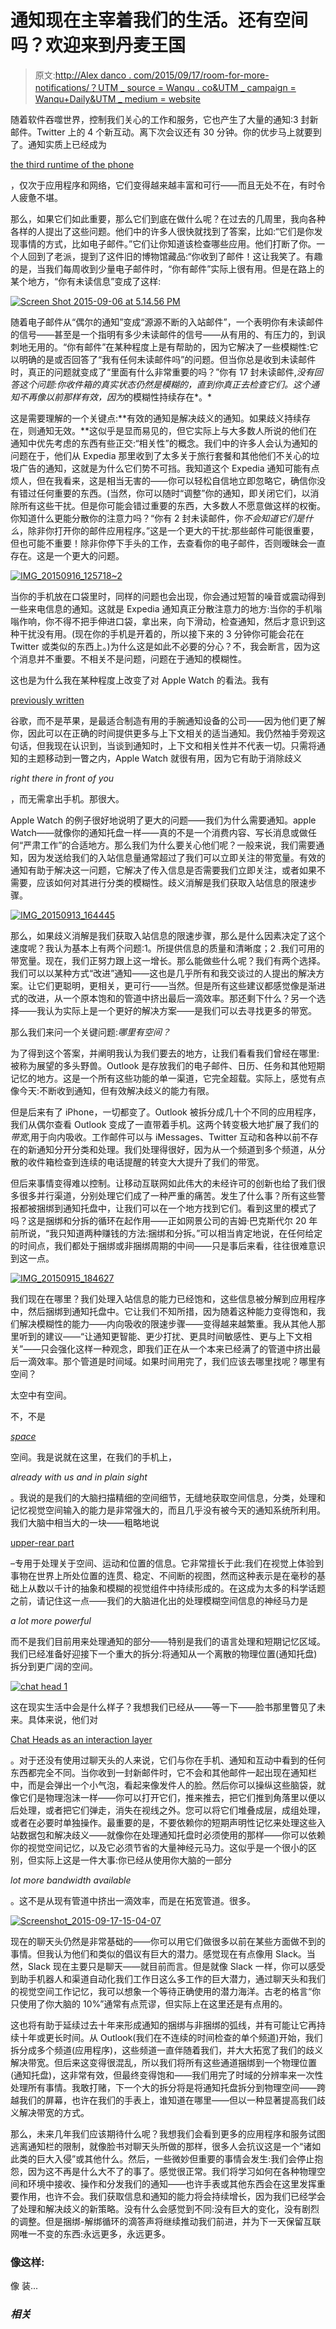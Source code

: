 # 通知现在主宰着我们的生活。还有空间吗？欢迎来到丹麦王国

> 原文:[http://Alex danco . com/2015/09/17/room-for-more-notifications/？UTM _ source = Wanqu . co&UTM _ campaign = Wanqu+Daily&UTM _ medium = website](http://alexdanco.com/2015/09/17/room-for-more-notifications/?utm_source=wanqu.co&utm_campaign=Wanqu+Daily&utm_medium=website)



随着软件吞噬世界，控制我们关心的工作和服务，它也产生了大量的通知:3 封新邮件。Twitter 上的 4 个新互动。离下次会议还有 30 分钟。你的优步马上就要到了。通知实质上已经成为

[the third runtime of the phone](http://ben-evans.com/benedictevans/2015/3/24/the-state-of-messaging)

，仅次于应用程序和网络，它们变得越来越丰富和可行——而且无处不在，有时令人疲惫不堪。

那么，如果它们如此重要，那么它们到底在做什么呢？在过去的几周里，我向各种各样的人提出了这些问题。他们中的许多人很快就找到了答案，比如:“它们是你发现事情的方式，比如电子邮件。”它们让你知道该检查哪些应用。他们打断了你。一个人回到了老派，提到了这件旧的博物馆藏品:“你收到了邮件！这让我笑了。有趣的是，当我们每周收到少量电子邮件时，“你有邮件”实际上很有用。但是在路上的某个地方，“你有未读信息”变成了这样:

[![Screen Shot 2015-09-06 at 5.14.56 PM](../Images/30129781cb98728c93e0707a146227ee.png)](https://alexdanco.files.wordpress.com/2015/09/screen-shot-2015-09-06-at-5-14-56-pm.png)

随着电子邮件从“偶尔的通知”变成“源源不断的入站邮件”，一个表明你有未读邮件的信号——甚至是一个指明有多少未读邮件的信号——从有用的、有压力的，到讽刺地无用的。“你有邮件”在某种程度上是有帮助的，因为它解决了一些模糊性:它以明确的是或否回答了“我有任何未读邮件吗”的问题。但当你总是收到未读邮件时，真正的问题就变成了“里面有什么非常重要的吗？”你有 17 封未读邮件,*没有回答这个问题:你收件箱的真实状态仍然是模糊的，直到你真正去检查它们。这个通知不再像以前那样有效，因为*的模糊性持续存在*。*

这是需要理解的一个关键点:**有效的通知是解决歧义的通知。如果歧义持续存在，则通知无效。**这似乎是显而易见的，但它实际上与大多数人所说的他们在通知中优先考虑的东西有些正交:“相关性”的概念。我们中的许多人会认为通知的问题在于，他们从 Expedia 那里收到了太多关于旅行套餐和其他他们不关心的垃圾广告的通知，这就是为什么它们势不可挡。我知道这个 Expedia 通知可能有点烦人，但在我看来，这是相当无害的——你可以轻松自信地立即忽略它，确信你没有错过任何重要的东西。(当然，你可以随时“调整”你的通知，即关闭它们，以消除所有这些干扰。但是你可能会错过重要的东西，大多数人不愿意做这样的权衡。你知道什么更能分散你的注意力吗？“你有 2 封未读邮件，你*不会知道它们是什么*，除非你打开你的邮件应用程序。”这是一个更大的干扰:那些邮件可能很重要，但也可能不重要！除非你停下手头的工作，去查看你的电子邮件，否则暧昧会一直存在。这是一个更大的问题。

[![IMG_20150916_125718~2](../Images/515a5b770c97e27a3039349332f0bbca.png)](https://alexdanco.files.wordpress.com/2015/09/img_20150916_1257182.jpg)

当你的手机放在口袋里时，同样的问题也会出现，你会通过短暂的噪音或震动得到一些来电信息的通知。这就是 Expedia 通知真正分散注意力的地方:当你的手机嗡嗡作响，你不得不把手伸进口袋，拿出来，向下滑动，检查通知，然后才意识到这种干扰没有用。(现在你的手机是开着的，所以接下来的 3 分钟你可能会花在 Twitter 或类似的东西上。)为什么这是如此不必要的分心？不，我会断言，因为这个消息并不重要。不相关不是问题，问题在于通知的模糊性。

这也是为什么我在某种程度上改变了对 Apple Watch 的看法。我有

[previously written](https://alexdanco.com/2014/07/07/smartwatches-and-the-triage-nurse-problem/)

谷歌，而不是苹果，是最适合制造有用的手腕通知设备的公司——因为他们更了解你，因此可以在正确的时间提供更多与上下文相关的适当通知。我仍然袖手旁观这句话，但我现在认识到，当谈到通知时，上下文和相关性并不代表一切。只需将通知的主题移动到一瞥之内，Apple Watch 就很有用，因为它有助于消除歧义

*right there in front of you*

，而无需拿出手机。那很大。

Apple Watch 的例子很好地说明了更大的问题——我们为什么需要通知。apple Watch——就像你的通知托盘一样——真的不是一个消费内容、写长消息或做任何“严肃工作”的合适地方。那么我们为什么要关心他们呢？一般来说，我们需要通知，因为发送给我们的入站信息量通常超过了我们可以立即关注的带宽量。有效的通知有助于解决这一问题，它解决了传入信息是否需要我们立即关注，或者如果不需要，应该如何对其进行分类的模糊性。歧义消解是我们获取入站信息的限速步骤。

[![IMG_20150913_164445](../Images/1ec3669cea38d9bf10e8ca76ca4b3d04.png)](https://alexdanco.files.wordpress.com/2015/09/img_20150913_164445.jpg)

那么，如果歧义消解是我们获取入站信息的限速步骤，那么是什么因素决定了这个速度呢？我认为基本上有两个问题:1。所提供信息的质量和清晰度；2 .我们可用的带宽量。现在，我们正努力跟上这一增长。那么能做些什么呢？我们有两个选择。我们可以以某种方式“改进”通知——这也是几乎所有和我交谈过的人提出的解决方案。让它们更聪明，更相关，更可行——当然。但是所有这些建议都感觉像是渐进式的改进，从一个原本饱和的管道中挤出最后一滴效率。那还剩下什么？另一个选择——我认为实际上是一个更好的解决方案——是我们可以去寻找更多的带宽。

那么我们来问一个关键问题:*哪里有空间？*

为了得到这个答案，并阐明我认为我们要去的地方，让我们看看我们曾经在哪里:被称为展望的多头野兽。Outlook 是存放我们的电子邮件、日历、任务和其他短期记忆的地方。这是一个所有这些功能的单一渠道，它完全超载。实际上，感觉有点像今天:不断收到通知，但有效解决歧义的能力有限。

但是后来有了 iPhone，一切都变了。Outlook 被拆分成几十个不同的应用程序，我们从偶尔查看 Outlook 变成了一直带着手机。这两个转变极大地扩展了我们的*带宽*,用于向内吸收。工作邮件可以与 iMessages、Twitter 互动和各种以前不存在的新通知分开分类和处理。我们处理得很好，因为从一个频道到多个频道，从分散的收件箱检查到连续的电话提醒的转变大大提升了我们的带宽。

但后来事情变得难以控制。让移动互联网如此伟大的未经许可的创新也给了我们很多很多并行渠道，分别处理它们成了一种严重的痛苦。发生了什么事？所有这些警报都被捆绑到通知托盘中，让我们可以在一个地方找到它们。看到这里的模式了吗？这是捆绑和分拆的循环在起作用——正如网景公司的吉姆·巴克斯代尔 20 年前所说，“我只知道两种赚钱的方法:捆绑和分拆。”可以相当肯定地说，在任何给定的时间点，我们都处于捆绑或非捆绑周期的中间——只是事后来看，往往很难意识到这一点。

[![IMG_20150915_184627](../Images/ee446cfd18759f738707ece4e39cc79a.png)](https://alexdanco.files.wordpress.com/2015/09/img_20150915_184627.jpg)

我们现在在哪里？我们处理入站信息的能力已经饱和，这些信息被分解到应用程序中，然后捆绑到通知托盘中。它让我们不知所措，因为随着这种能力变得饱和，我们解决模糊性的能力——内向吸收的限速步骤——变得越来越繁重。我从其他人那里听到的建议——“让通知更智能、更少打扰、更具时间敏感性、更与上下文相关”——只会强化这样一种观念，即我们正在从一个本来已经满了的管道中挤出最后一滴效率。那个管道是时间域。如果时间用完了，我们应该去哪里找呢？哪里有空间？

太空中有空间。

不，不是

[*space*](http://www.spacex.com/)

空间。我是说就在这里，在我们的手机上，

*already with us and in plain sight*

。我说的是我们的大脑扫描精细的空间细节，无缝地获取空间信息，分类，处理和记忆视觉空间输入的能力是非常强大的，而且几乎没有被今天的通知系统所利用。我们大脑中相当大的一块——粗略地说

[upper-rear part](https://en.wikipedia.org/wiki/Two-streams_hypothesis#Dorsal_stream)

–专用于处理关于空间、运动和位置的信息。它非常擅长于此:我们在视觉上体验到事物在世界上所处位置的连贯、稳定、不间断的视图，然而这种表示是在毫秒的基础上从数以千计的抽象和模糊的视觉组件中持续形成的。在这成为太多的科学话题之前，请记住这一点——我们的大脑进化出的处理模糊空间信息的神经马力是

*a lot more powerful*

而不是我们目前用来处理通知的部分——特别是我们的语言处理和短期记忆区域。我们已经准备好迎接下一个重大的拆分:将通知从一个离散的物理位置(通知托盘)拆分到更广阔的空间。

[![chat head 1](../Images/9d0200190be1f9bff0ea9de2dadcea99.png)](https://alexdanco.files.wordpress.com/2015/09/chat-head-1.png)

这在现实生活中会是什么样子？我想我们已经从——等一下——脸书那里瞥见了未来。具体来说，他们对

[Chat Heads as an interaction layer](https://www.youtube.com/watch?v=ijOsfXa6c7o)

。对于还没有使用过聊天头的人来说，它们与你在手机、通知和互动中看到的任何东西都完全不同。当你收到一封新邮件时，它不会和其他邮件一起出现在通知栏中，而是会弹出一个小气泡，看起来像发件人的脸。然后你可以操纵这些脑袋，就像它们是物理泡沫一样——你可以打开它们，推来推去，把它们推到角落里以便以后处理，或者把它们弹走，消失在视线之外。您可以将它们堆叠成层，成组处理，或者在必要时单独操作。最重要的是，不要依赖你的短期声明性记忆来处理这些入站数据包和解决歧义——就像你在处理通知托盘时必须使用的那样——你可以依赖你的视觉空间记忆，以及它必须节省的大量神经元马力。这似乎是一个很小的区别，但实际上这是一件大事:你已经从使用你大脑的一部分

*lot more bandwidth available*

。这不是从现有管道中挤出一滴效率，而是在拓宽管道。很多。

[![Screenshot_2015-09-17-15-04-07](../Images/6e8f8a39d35016306e98319ecc63ac86.png)](https://alexdanco.files.wordpress.com/2015/09/screenshot_2015-09-17-15-04-07.png)

现在的聊天头仍然是非常基础的——你可以用它们做很多以前在某些方面做不到的事情。但我认为他们和类似的倡议有巨大的潜力。感觉现在有点像用 Slack。当然，Slack 现在主要只是聊天——就目前而言。但是就像 Slack 一样，你可以感受到助手机器人和渠道自动化我们工作日这么多工作的巨大潜力，通过聊天头和我们的视觉空间工作记忆，我可以想象一个等待正确使用的潜力海洋。古老的格言“你只使用了你大脑的 10%”通常有点荒谬，但实际上在这里还是有点用的。

这也将有助于延续过去十年来形成通知的捆绑与非捆绑的弧线，并有可能让它再持续十年或更长时间。从 Outlook(我们在不连续的时间检查的单个频道)开始，我们拆分成多个频道(应用程序)，这些频道一直伴随着我们，并大大拓宽了我们的歧义解决带宽。但后来这变得很混乱，所以我们将所有这些通道捆绑到一个物理位置(通知托盘)，这非常有效，但最终变得饱和——我们用完了时域的分辨率来一次性处理所有事情。我敢打赌，下一个大的拆分将是将通知托盘拆分到物理空间——跨越我们的屏幕，也许在我们的手表上，谁知道在哪里——但以一种显著提高我们歧义解决带宽的方式。

那么，未来几年我们应该期待什么呢？我想我们会看到更多的应用程序和服务试图逃离通知栏的限制，就像脸书对聊天头所做的那样，很多人会抗议这是一个“诸如此类的巨大入侵”或其他什么。然后，一些微妙但重要的事情会发生:我们会停止抱怨，因为这不再是什么大不了的事了。感觉很正常。我们将学习如何在各种物理空间和环境中接收、操作和分发我们的通知——也许手表或其他东西会在这里发挥重要作用，也许不会。我们获取信息和通知的能力将会持续增长，因为我们已经学会了处理和解决歧义的新策略。没有什么会感觉到不同:没有巨大的变化，没有剧烈的调整。但是捆绑-解绑循环的滴答声将继续推动我们前进，并为下一天保留互联网唯一不变的东西:永远更多，永远更多。

### 像这样:

像 装...

### *相关*

